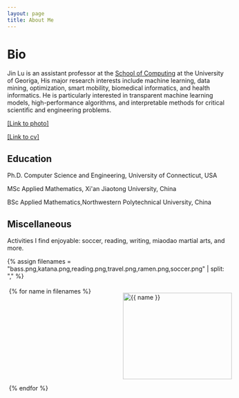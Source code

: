 ```yaml
---
layout: page
title: About Me
---
```


# Bio
Jin Lu is an assistant professor at the [School of Computing](https://www.cs.uga.edu/) at the University of Georiga, His major research interests include machine learning, data mining, optimization, smart mobility, biomedical informatics, and health informatics. He is particularly interested in transparent machine learning models, high-performance algorithms, and interpretable methods for critical scientific and engineering problems. 

<!-- He is a 2020 Siebel Scholar and received an honorable mention for his thesis on the robustness of deep networks to adversarial examples at Carnegie Mellon University advised by Zico Kolter. Prior to joining UPenn, he was a postdoc at CSAIL MIT advised by Aleksander Madry.  -->

<a href="https://jinlucs.github.io/assets/img/photo_small_Jin.jpg">[Link to photo]</a>

<a href="https://jinlucs.github.io/assets/files/cv.pdf">[Link to cv]</a>


<style type="text/css">
   /*! div style */
  .image-gallery {
    width: 100%;
    display: grid;
    grid-template-columns: repeat(auto-fill,minmax(200px, 1fr));
    justify-content: center;
    padding: 4px;
  }

  .box {
      flex-basis: 25%;
      width: 100%;
      padding: 10px;
      margin: 2px;
  }

  .img-gallery {
	width: 100%;
  height: 200px;
	object-fit: cover;
  transform: scale(1);
  transition: all 0.3s ease-in-out;
  }
  .img-gallery:hover {
    transform: scale(1.05);
  }
</style>

## Education
Ph.D. Computer Science and Engineering, University of Connecticut, USA

MSc Applied Mathematics, Xi'an Jiaotong University, China

BSc Applied Mathematics,Northwestern Polytechnical University, China

## Miscellaneous

Activities I find enjoyable: soccer, reading, writing, miaodao martial arts, and more.

{% assign filenames = "bass.png,katana.png,reading.png,travel.png,ramen.png,soccer.png" | split: "," %}
<div class ="image-gallery">
{% for name in filenames %}
    <div class="box">
    <a href="{{ site.url }}{{ site.baseurl }}/assets/img/cat/full/{{ name }}">
      <img src="{{ site.url }}{{ site.baseurl }}/assets/img/cat/thumbs/{{ name }}" alt="{{ name }}"  class="img-gallery" />
     </a>
    </div>
 {% endfor %}
</div>
